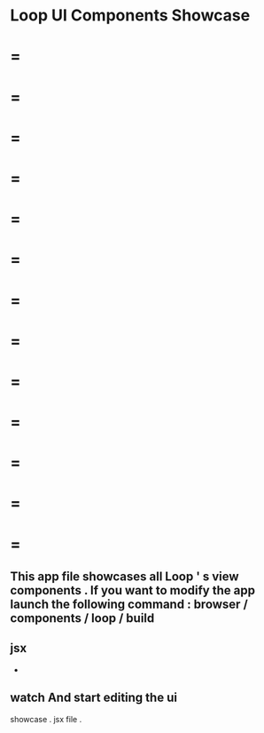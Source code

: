 Loop
UI
Components
Showcase
=
=
=
=
=
=
=
=
=
=
=
=
=
=
=
=
=
=
=
=
=
=
=
=
=
=
=
This
app
file
showcases
all
Loop
'
s
view
components
.
If
you
want
to
modify
the
app
launch
the
following
command
:
browser
/
components
/
loop
/
build
-
jsx
-
-
watch
And
start
editing
the
ui
-
showcase
.
jsx
file
.
